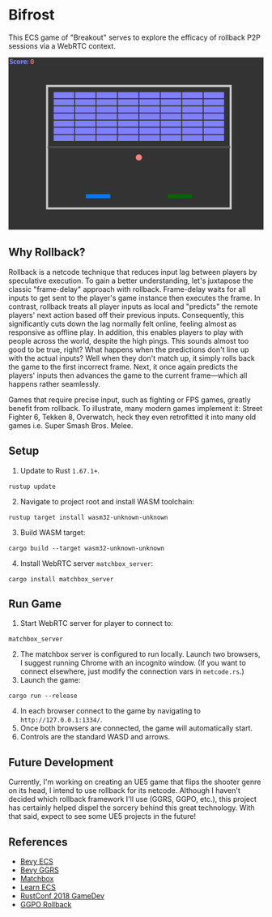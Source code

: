 # Bifrost
This ECS game of "Breakout" serves to explore the efficacy of rollback P2P sessions via a WebRTC context.

![](./assets/pics/game_cap.png)


## Why Rollback?
Rollback is a netcode technique that reduces input lag between players by speculative execution. To gain a better understanding, let's juxtapose the classic "frame-delay" approach with rollback. Frame-delay waits for all inputs to get sent to the player's game instance then executes the frame. In contrast, rollback treats all player inputs as local and "predicts" the remote players' next action based off their previous inputs. Consequently, this significantly cuts down the lag normally felt online, feeling almost as responsive as offline play. In addition, this enables players to play with people across the world, despite the high pings. This sounds almost too good to be true, right? What happens when the predictions don't line up with the actual inputs? Well when they don't match up, it simply rolls back the game to the first incorrect frame. Next, it once again predicts the players' inputs then advances the game to the current frame—which all happens rather seamlessly. 

Games that require precise input, such as fighting or FPS games, greatly benefit from rollback. To illustrate, many modern games implement it:  Street Fighter 6, Tekken 8, Overwatch, heck they even retrofitted it into many old games i.e. Super Smash Bros. Melee.


## Setup
1. Update to Rust `1.67.1+`.
``` 
rustup update
```
2. Navigate to project root and install WASM toolchain:
```
rustup target install wasm32-unknown-unknown
```
3. Build WASM target:
```
cargo build --target wasm32-unknown-unknown
```
4. Install WebRTC server `matchbox_server`:
```
cargo install matchbox_server
```


## Run Game
1. Start WebRTC server for player to connect to:
```
matchbox_server
```
2. The matchbox server is configured to run locally. Launch two browsers, I suggest running Chrome with an incognito window. 
(If you want to connect elsewhere, just modify the connection vars in `netcode.rs`.) 
3. Launch the game:
```
cargo run --release
```
4. In each browser connect to the game by navigating to `http://127.0.0.1:1334/`.
5. Once both browsers are connected, the game will automatically start.
6. Controls are the standard WASD and arrows.


## Future Development
Currently, I'm working on creating an UE5 game that flips the shooter genre on its head, I intend to use rollback for its netcode. Although I haven't decided which rollback framework I'll use (GGRS, GGPO, etc.), this project has certainly helped dispel the sorcery behind this great technology. With that said, expect to see some UE5 projects in the future!


## References
- [Bevy ECS](https://docs.rs/bevy/0.9.1/bevy/index.html)
- [Bevy GGRS](https://github.com/gschup/bevy_ggrs)
- [Matchbox](https://johanhelsing.studio/posts/introducing-matchbox)
- [Learn ECS](https://gist.github.com/LearnCocos2D/77f0ced228292676689f)
- [RustConf 2018 GameDev](https://www.youtube.com/watch?v=aKLntZcp27M)
- [GGPO Rollback](https://www.ggpo.net/)